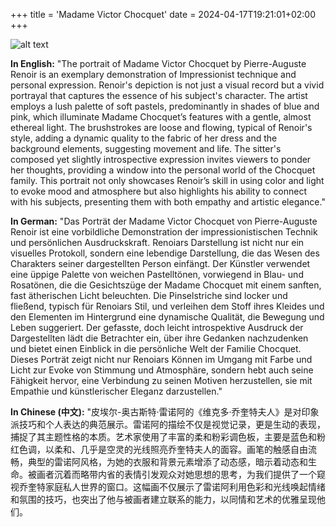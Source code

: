 +++
title = 'Madame Victor Chocquet'
date = 2024-04-17T19:21:01+02:00
+++



![alt text](DSC01445.JPG)


**In English:**
"The portrait of Madame Victor Chocquet by Pierre-Auguste Renoir is an exemplary demonstration of Impressionist technique and personal expression. Renoir's depiction is not just a visual record but a vivid portrayal that captures the essence of his subject's character. The artist employs a lush palette of soft pastels, predominantly in shades of blue and pink, which illuminate Madame Chocquet’s features with a gentle, almost ethereal light. The brushstrokes are loose and flowing, typical of Renoir's style, adding a dynamic quality to the fabric of her dress and the background elements, suggesting movement and life. The sitter's composed yet slightly introspective expression invites viewers to ponder her thoughts, providing a window into the personal world of the Chocquet family. This portrait not only showcases Renoir’s skill in using color and light to evoke mood and atmosphere but also highlights his ability to connect with his subjects, presenting them with both empathy and artistic elegance."

**In German:**
"Das Porträt der Madame Victor Chocquet von Pierre-Auguste Renoir ist eine vorbildliche Demonstration der impressionistischen Technik und persönlichen Ausdruckskraft. Renoiars Darstellung ist nicht nur ein visuelles Protokoll, sondern eine lebendige Darstellung, die das Wesen des Charakters seiner dargestellten Person einfängt. Der Künstler verwendet eine üppige Palette von weichen Pastelltönen, vorwiegend in Blau- und Rosatönen, die die Gesichtszüge der Madame Chocquet mit einem sanften, fast ätherischen Licht beleuchten. Die Pinselstriche sind locker und fließend, typisch für Renoiars Stil, und verleihen dem Stoff ihres Kleides und den Elementen im Hintergrund eine dynamische Qualität, die Bewegung und Leben suggeriert. Der gefasste, doch leicht introspektive Ausdruck der Dargestellten lädt die Betrachter ein, über ihre Gedanken nachzudenken und bietet einen Einblick in die persönliche Welt der Familie Chocquet. Dieses Porträt zeigt nicht nur Renoiars Können im Umgang mit Farbe und Licht zur Evoke von Stimmung und Atmosphäre, sondern hebt auch seine Fähigkeit hervor, eine Verbindung zu seinen Motiven herzustellen, sie mit Empathie und künstlerischer Eleganz darzustellen."

**In Chinese (中文):**
"皮埃尔-奥古斯特·雷诺阿的《维克多·乔奎特夫人》是对印象派技巧和个人表达的典范展示。雷诺阿的描绘不仅是视觉记录，更是生动的表现，捕捉了其主题性格的本质。艺术家使用了丰富的柔和粉彩调色板，主要是蓝色和粉红色调，以柔和、几乎是空灵的光线照亮乔奎特夫人的面容。画笔的触感自由流畅，典型的雷诺阿风格，为她的衣服和背景元素增添了动态感，暗示着动态和生命。被画者沉着而略带内省的表情引发观众对她思想的思考，为我们提供了一个窥视乔奎特家庭私人世界的窗口。这幅画不仅展示了雷诺阿利用色彩和光线唤起情绪和氛围的技巧，也突出了他与被画者建立联系的能力，以同情和艺术的优雅呈现他们。

